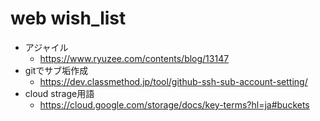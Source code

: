 # web wish_list

- アジャイル
  - https://www.ryuzee.com/contents/blog/13147
- gitでサブ垢作成
  - https://dev.classmethod.jp/tool/github-ssh-sub-account-setting/
- cloud strage用語
  - https://cloud.google.com/storage/docs/key-terms?hl=ja#buckets

